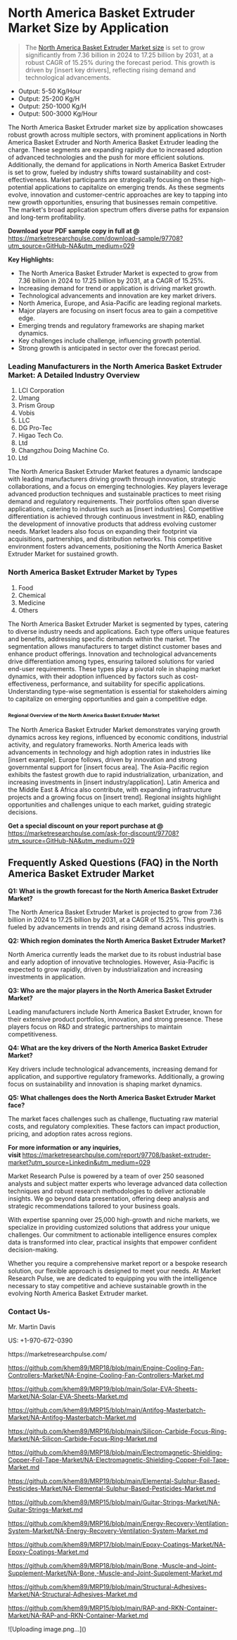 <h1>North America Basket Extruder Market&nbsp;Size by Application</h1><blockquote><p>The <a href="https://marketresearchpulse.com/download-sample/97708?utm_source=GitHub-NA&amp;utm_medium=029">North America Basket Extruder Market size</a> is set to grow significantly from 7.36 billion in 2024 to 17.25 billion by 2031, at a robust CAGR of 15.25% during the forecast period. This growth is driven by [insert key drivers], reflecting rising demand and technological advancements.</p></blockquote><ul><li>Output: 5-50 Kg/Hour<li> Output: 25-200 Kg/H<li> Output: 250-1000 Kg/H<li> Output: 500-3000 Kg/Hour</li></ul><p>The North America Basket Extruder market size by application showcases robust growth across multiple sectors, with prominent applications in North America Basket Extruder and North America Basket Extruder leading the charge. These segments are expanding rapidly due to increased adoption of advanced technologies and the push for more efficient solutions. Additionally, the demand for applications in North America Basket Extruder is set to grow, fueled by industry shifts toward sustainability and cost-effectiveness. Market participants are strategically focusing on these high-potential applications to capitalize on emerging trends. As these segments evolve, innovation and customer-centric approaches are key to tapping into new growth opportunities, ensuring that businesses remain competitive. The market's broad application spectrum offers diverse paths for expansion and long-term profitability.</p><p><strong>Download your PDF sample copy in full at @ </strong><a href="https://marketresearchpulse.com/download-sample/97708?utm_source=GitHub-NA&amp;utm_medium=029">https://marketresearchpulse.com/download-sample/97708?utm_source=GitHub-NA&amp;utm_medium=029</a></p><p><strong>Key Highlights: </strong></p><ul><li>The North America Basket Extruder Market is expected to grow from 7.36 billion in 2024 to 17.25 billion by 2031, at a CAGR of 15.25%.</li><li>Increasing demand for trend or application is driving market growth.</li><li>Technological advancements and innovation are key market drivers.</li><li>North America, Europe, and Asia-Pacific are leading regional markets.</li><li>Major players are focusing on insert focus area to gain a competitive edge.</li><li>Emerging trends and regulatory frameworks are shaping market dynamics.</li><li>Key challenges include challenge, influencing growth potential.</li><li>Strong growth is anticipated in sector over the forecast period.</li></ul><h3>Leading Manufacturers in the North America Basket Extruder Market: A Detailed Industry Overview</h3><ol><li>LCI Corporation</li><li>Umang</li><li>Prism Group</li><li>Vobis</li><li>LLC</li><li>DG Pro-Tec</li><li>Higao Tech Co.</li><li>Ltd</li><li>Changzhou Doing Machine Co.</li><li>Ltd</li></ol><div class="flex max-w-full flex-col flex-grow"><div class="min-h-8 text-message flex w-full flex-col items-end gap-2 whitespace-normal break-words [.text-message+&amp;]:mt-5" dir="auto" data-message-author-role="assistant" data-message-id="fd8432e4-4910-450d-b182-61b7bfb0a01f" data-message-model-slug="gpt-4o"><div class="flex w-full flex-col gap-1 empty:hidden first:pt-[3px]"><div class="markdown prose w-full break-words dark:prose-invert light"><p>The North America Basket Extruder Market features a dynamic landscape with leading manufacturers driving growth through innovation, strategic collaborations, and a focus on emerging technologies. Key players leverage advanced production techniques and sustainable practices to meet rising demand and regulatory requirements. Their portfolios often span diverse applications, catering to industries such as [insert industries]. Competitive differentiation is achieved through continuous investment in R&amp;D, enabling the development of innovative products that address evolving customer needs. Market leaders also focus on expanding their footprint via acquisitions, partnerships, and distribution networks. This competitive environment fosters advancements, positioning the North America Basket Extruder Market for sustained growth.</p></div></div></div></div><h3>North America Basket Extruder Market by Types</h3><ol><li>Food<li> Chemical<li> Medicine<li> Others</li></ol><div class="flex max-w-full flex-col flex-grow"><div class="min-h-8 text-message flex w-full flex-col items-end gap-2 whitespace-normal break-words [.text-message+&amp;]:mt-5" dir="auto" data-message-author-role="assistant" data-message-id="084470be-0bb7-4664-bddf-5156b4f41249" data-message-model-slug="gpt-4o-mini"><div class="flex w-full flex-col gap-1 empty:hidden first:pt-[3px]"><div class="markdown prose w-full break-words dark:prose-invert light"><p>The North America Basket Extruder Market is segmented by types, catering to diverse industry needs and applications. Each type offers unique features and benefits, addressing specific demands within the market. The segmentation allows manufacturers to target distinct customer bases and enhance product offerings. Innovation and technological advancements drive differentiation among types, ensuring tailored solutions for varied end-user requirements. These types play a pivotal role in shaping market dynamics, with their adoption influenced by factors such as cost-effectiveness, performance, and suitability for specific applications. Understanding type-wise segmentation is essential for stakeholders aiming to capitalize on emerging opportunities and gain a competitive edge.</p></div></div></div></div><h3><span style="font-size: 11px;">Regional Overview of the North America Basket Extruder Market</span></h3><div class="flex max-w-full flex-col flex-grow"><div class="min-h-8 text-message flex w-full flex-col items-end gap-2 whitespace-normal break-words [.text-message+&amp;]:mt-5" dir="auto" data-message-author-role="assistant" data-message-id="e9038762-ce64-4e30-91c9-9bd413514231" data-message-model-slug="gpt-4o-mini"><div class="flex w-full flex-col gap-1 empty:hidden first:pt-[3px]"><div class="markdown prose w-full break-words dark:prose-invert light"><p>The North America Basket Extruder Market demonstrates varying growth dynamics across key regions, influenced by economic conditions, industrial activity, and regulatory frameworks. North America leads with advancements in technology and high adoption rates in industries like [insert example]. Europe follows, driven by innovation and strong governmental support for [insert focus area]. The Asia-Pacific region exhibits the fastest growth due to rapid industrialization, urbanization, and increasing investments in [insert industry/application]. Latin America and the Middle East &amp; Africa also contribute, with expanding infrastructure projects and a growing focus on [insert trend]. Regional insights highlight opportunities and challenges unique to each market, guiding strategic decisions.</p></div></div></div></div><p><strong>Get a special discount on your report purchase at @ </strong><a href="https://marketresearchpulse.com/ask-for-discount/97708?utm_source=GitHub-NA&amp;utm_medium=029">https://marketresearchpulse.com/ask-for-discount/97708?utm_source=GitHub-NA&amp;utm_medium=029</a></p><h2>Frequently Asked Questions (FAQ) in the North America Basket Extruder Market</h2><p><strong>Q1: What is the growth forecast for the North America Basket Extruder Market?</strong></p><p>The North America Basket Extruder Market is projected to grow from 7.36 billion in 2024 to 17.25 billion by 2031, at a CAGR of 15.25%. This growth is fueled by advancements in trends and rising demand across industries.</p><p><strong>Q2: Which region dominates the North America Basket Extruder Market?</strong></p><p>North America currently leads the market due to its robust industrial base and early adoption of innovative technologies. However, Asia-Pacific is expected to grow rapidly, driven by industrialization and increasing investments in application.</p><p><strong>Q3: Who are the major players in the North America Basket Extruder Market?</strong></p><p>Leading manufacturers include North America Basket Extruder, known for their extensive product portfolios, innovation, and strong presence. These players focus on R&amp;D and strategic partnerships to maintain competitiveness.</p><p><strong>Q4: What are the key drivers of the North America Basket Extruder Market?</strong></p><p>Key drivers include technological advancements, increasing demand for application, and supportive regulatory frameworks. Additionally, a growing focus on sustainability and innovation is shaping market dynamics.</p><p><strong>Q5: What challenges does the North America Basket Extruder Market face?</strong></p><p>The market faces challenges such as challenge, fluctuating raw material costs, and regulatory complexities. These factors can impact production, pricing, and adoption rates across regions.</p><p><strong>For more information or any inquiries, visit&nbsp;</strong><a href="https://marketresearchpulse.com/report/97708/basket-extruder-market?utm_source=Linkedin&utm_medium=029">https://marketresearchpulse.com/report/97708/basket-extruder-market?utm_source=Linkedin&utm_medium=029</a></p><p>Market Research Pulse is powered by a team of over 250 seasoned analysts and subject matter experts who leverage advanced data collection techniques and robust research methodologies to deliver actionable insights. We go beyond data presentation, offering deep analysis and strategic recommendations tailored to your business goals.</p><p>With expertise spanning over 25,000 high-growth and niche markets, we specialize in providing customized solutions that address your unique challenges. Our commitment to actionable intelligence ensures complex data is transformed into clear, practical insights that empower confident decision-making.</p><p>Whether you require a comprehensive market report or a bespoke research solution, our flexible approach is designed to meet your needs. At Market Research Pulse, we are dedicated to equipping you with the intelligence necessary to stay competitive and achieve sustainable growth in the evolving North America Basket Extruder market.</p><h3><strong>Contact Us-</strong></h3><p>Mr. Martin Davis</p><p>US: +1-970-672-0390</p><p>https://marketresearchpulse.com/</p><p><a href="https://github.com/khem89/MRP18/blob/main/Engine-Cooling-Fan-Controllers-Market/NA-Engine-Cooling-Fan-Controllers-Market.md">https://github.com/khem89/MRP18/blob/main/Engine-Cooling-Fan-Controllers-Market/NA-Engine-Cooling-Fan-Controllers-Market.md</a></p><p><a href="https://github.com/khem89/MRP19/blob/main/Solar-EVA-Sheets-Market/NA-Solar-EVA-Sheets-Market.md">https://github.com/khem89/MRP19/blob/main/Solar-EVA-Sheets-Market/NA-Solar-EVA-Sheets-Market.md</a></p><p><a href="https://github.com/khem89/MRP15/blob/main/Antifog-Masterbatch-Market/NA-Antifog-Masterbatch-Market.md">https://github.com/khem89/MRP15/blob/main/Antifog-Masterbatch-Market/NA-Antifog-Masterbatch-Market.md</a></p><p><a href="https://github.com/khem89/MRP16/blob/main/Silicon-Carbide-Focus-Ring-Market/NA-Silicon-Carbide-Focus-Ring-Market.md">https://github.com/khem89/MRP16/blob/main/Silicon-Carbide-Focus-Ring-Market/NA-Silicon-Carbide-Focus-Ring-Market.md</a></p><p><a href="https://github.com/khem89/MRP18/blob/main/Electromagnetic-Shielding-Copper-Foil-Tape-Market/NA-Electromagnetic-Shielding-Copper-Foil-Tape-Market.md">https://github.com/khem89/MRP18/blob/main/Electromagnetic-Shielding-Copper-Foil-Tape-Market/NA-Electromagnetic-Shielding-Copper-Foil-Tape-Market.md</a></p><p><a href="https://github.com/khem89/MRP19/blob/main/Elemental-Sulphur-Based-Pesticides-Market/NA-Elemental-Sulphur-Based-Pesticides-Market.md">https://github.com/khem89/MRP19/blob/main/Elemental-Sulphur-Based-Pesticides-Market/NA-Elemental-Sulphur-Based-Pesticides-Market.md</a></p><p><a href="https://github.com/khem89/MRP15/blob/main/Guitar-Strings-Market/NA-Guitar-Strings-Market.md">https://github.com/khem89/MRP15/blob/main/Guitar-Strings-Market/NA-Guitar-Strings-Market.md</a></p><p><a href="https://github.com/khem89/MRP16/blob/main/Energy-Recovery-Ventilation-System-Market/NA-Energy-Recovery-Ventilation-System-Market.md">https://github.com/khem89/MRP16/blob/main/Energy-Recovery-Ventilation-System-Market/NA-Energy-Recovery-Ventilation-System-Market.md</a></p><p><a href="https://github.com/khem89/MRP17/blob/main/Epoxy-Coatings-Market/NA-Epoxy-Coatings-Market.md">https://github.com/khem89/MRP17/blob/main/Epoxy-Coatings-Market/NA-Epoxy-Coatings-Market.md</a></p><p><a href="https://github.com/khem89/MRP18/blob/main/Bone,-Muscle-and-Joint-Supplement-Market/NA-Bone,-Muscle-and-Joint-Supplement-Market.md">https://github.com/khem89/MRP18/blob/main/Bone,-Muscle-and-Joint-Supplement-Market/NA-Bone,-Muscle-and-Joint-Supplement-Market.md</a></p><p><a href="https://github.com/khem89/MRP19/blob/main/Structural-Adhesives-Market/NA-Structural-Adhesives-Market.md">https://github.com/khem89/MRP19/blob/main/Structural-Adhesives-Market/NA-Structural-Adhesives-Market.md</a></p><p><a href="https://github.com/khem89/MRP15/blob/main/RAP-and-RKN-Container-Market/NA-RAP-and-RKN-Container-Market.md">https://github.com/khem89/MRP15/blob/main/RAP-and-RKN-Container-Market/NA-RAP-and-RKN-Container-Market.md</a></p>
![Uploading image.png…]()
